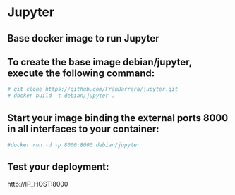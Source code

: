 # Jupyter

## Base docker image to run Jupyter

## To create the base image debian/jupyter, execute the following command:

```bash
# git clone https://github.com/FranBarrera/jupyter.git
# docker build -t debian/jupyter .
```

## Start your image binding the external ports 8000 in all interfaces to your container:

```bash
#docker run -d -p 8000:8000 debian/jupyter
```

## Test your deployment:

http://IP_HOST:8000
